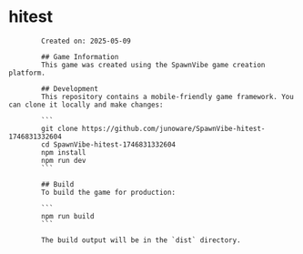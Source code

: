 # hitest
            
            Created on: 2025-05-09

            ## Game Information
            This game was created using the SpawnVibe game creation platform.

            ## Development
            This repository contains a mobile-friendly game framework. You can clone it locally and make changes:

            ```
            git clone https://github.com/junoware/SpawnVibe-hitest-1746831332604
            cd SpawnVibe-hitest-1746831332604
            npm install
            npm run dev
            ```

            ## Build
            To build the game for production:

            ```
            npm run build
            ```

            The build output will be in the `dist` directory.